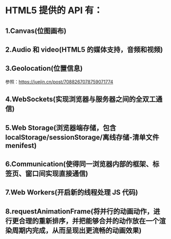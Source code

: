 # HTML5 提供的 API 有：

## 1.Canvas(位图画布)

## 2.Audio 和 video(HTML5 的媒体支持，音频和视频)

## 3.Geolocation(位置信息)

参照：https://juejin.cn/post/7088267078759071774

## 4.WebSockets(实现浏览器与服务器之间的全双工通信)

## 5.Web Storage(浏览器端存储，包含 localStorage/sessionStorage/离线存储-清单文件 menifest)

## 6.Communication(使得同一浏览器内部的框架、标签页、窗口间实现直接通信)

## 7.Web Workers(开启新的线程处理 JS 代码)

## 8.requestAnimationFrame(将并行的动画动作，进行更合理的重新排序，并把能够合并的动作放在一个渲染周期内完成，从而呈现出更流畅的动画效果)
